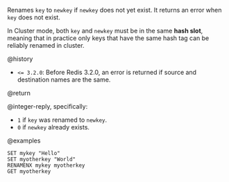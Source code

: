 Renames `key` to `newkey` if `newkey` does not yet exist.
It returns an error when `key` does not exist.

In Cluster mode, both `key` and `newkey` must be in the same **hash slot**, meaning that in practice only keys that have the same hash tag can be reliably renamed in cluster.


@history

* `<= 3.2.0`: Before Redis 3.2.0, an error is returned if source and destination names are the same.

@return

@integer-reply, specifically:

* `1` if `key` was renamed to `newkey`.
* `0` if `newkey` already exists.

@examples

```cli
SET mykey "Hello"
SET myotherkey "World"
RENAMENX mykey myotherkey
GET myotherkey
```
